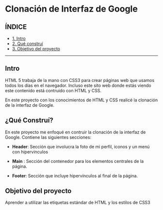   # Clonación de Interfaz de Google
  
  ## ÍNDICE
  
  * [ 1. Intro](https://github.com/MercedesMV/ClonDeIntefazDeGoogle/blob/main/README.md#intro)
  * [ 2. Qué construí](*)
  * [ 3. Objetivo del proyecto](*)

****
  
  ## Intro
  HTML 5 trabaja de la mano con CSS3 para crear páginas web que usamos todos los días en el navegador. Incluso este sito web donde estás viendo este contenido está contruido con HTML y CSS.
  
  En este proyecto con los conocimientos de HTML y CSS realicé la clonación de la interfaz de Google.
  
  ## ¿Qué Construí?
  En este proyecto me enfoqué en contruir la clonación de la interfaz de Google. Contiene las siguientes secciones:
  
  * **Header**: Sección que involucra la foto de mi perfil, iconos y un menú con hipervinculos
  
  * **Main** : Sección del contenedor para los elementos centrales de la página.
  
  *  **Footer**: Sección que incluye hipervínculos al final de la página.

## Objetivo del proyecto
Aprender a utilizar las etiquetas estándar de HTML y los estilos de CSS3
  
